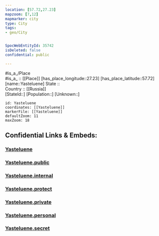 ```yaml
---
location: [57.72,27.23] 
mapzoom: [7,12] 
mapmarker: city 
type: City
tags:
- geo/City


SpocWebEntityId: 35742
isDeleted: false
confidential: public

---
```

#is_a_/Place  
#is_a_ :: [[Place]] 
[has_place_longitude::27.23] 
[has_place_latitude::57.72] 
[name::Yasteluene] 
State ::  
Country :: [[Russia]]  
[StateId::] 
[Population::] 
[Unknown::] 


```leaflet
id: Yasteluene
coordinates: [[Yasteluene]] 
markerFile: [[Yasteluene]] 
defaultZoom: 11 
maxZoom: 18
```


## Confidential Links & Embeds: 

### [Yasteluene](/_Standards/Earth/Continent/Europe/Europe~North/Estonia/Counties~Estonia/Võru/City/Yasteluene.md) 

### [Yasteluene.public](/_public/Earth/Continent/Europe/Europe~North/Estonia/Counties~Estonia/Võru/City/Yasteluene.public.md) 

### [Yasteluene.internal](/_internal/Earth/Continent/Europe/Europe~North/Estonia/Counties~Estonia/Võru/City/Yasteluene.internal.md) 

### [Yasteluene.protect](/_protect/Earth/Continent/Europe/Europe~North/Estonia/Counties~Estonia/Võru/City/Yasteluene.protect.md) 

### [Yasteluene.private](/_private/Earth/Continent/Europe/Europe~North/Estonia/Counties~Estonia/Võru/City/Yasteluene.private.md) 

### [Yasteluene.personal](/_personal/Earth/Continent/Europe/Europe~North/Estonia/Counties~Estonia/Võru/City/Yasteluene.personal.md) 

### [Yasteluene.secret](/_secret/Earth/Continent/Europe/Europe~North/Estonia/Counties~Estonia/Võru/City/Yasteluene.secret.md)

